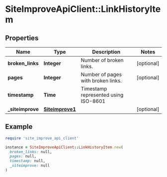 # SiteImproveApiClient::LinkHistoryItem

## Properties

| Name | Type | Description | Notes |
| ---- | ---- | ----------- | ----- |
| **broken_links** | **Integer** | Number of broken links. | [optional] |
| **pages** | **Integer** | Number of pages with broken links. | [optional] |
| **timestamp** | **Time** | Timestamp represented using ISO-8601 |  |
| **_siteimprove** | [**Siteimprove1**](Siteimprove1.md) |  | [optional] |

## Example

```ruby
require 'site_improve_api_client'

instance = SiteImproveApiClient::LinkHistoryItem.new(
  broken_links: null,
  pages: null,
  timestamp: null,
  _siteimprove: null
)
```

